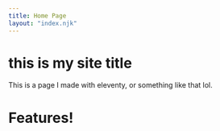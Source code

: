 ```yaml
---
title: Home Page
layout: "index.njk"
---
```


# this is my site title

This is a page I made with eleventy, or something like that lol.

# Features!

